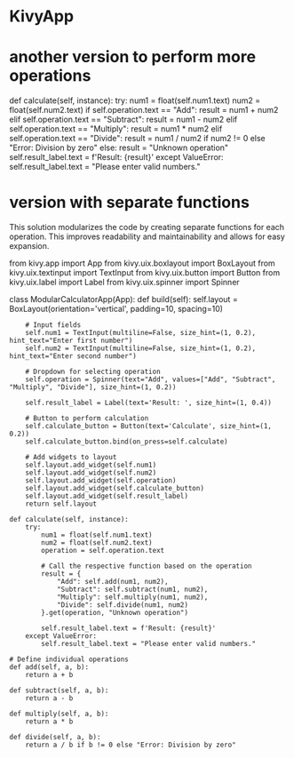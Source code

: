 # KivyApp
# another version to perform more operations 
 def calculate(self, instance):
        try:
            num1 = float(self.num1.text)
            num2 = float(self.num2.text)
            if self.operation.text == "Add":
                result = num1 + num2
            elif self.operation.text == "Subtract":
                result = num1 - num2
            elif self.operation.text == "Multiply":
                result = num1 * num2
            elif self.operation.text == "Divide":
                result = num1 / num2 if num2 != 0 else "Error: Division by zero"
            else:
                result = "Unknown operation"
            self.result_label.text = f'Result: {result}'
        except ValueError:
            self.result_label.text = "Please enter valid numbers."


# version with separate functions 

This solution modularizes the code by creating separate functions for each operation. This improves readability and maintainability and allows for easy expansion.

from kivy.app import App
from kivy.uix.boxlayout import BoxLayout
from kivy.uix.textinput import TextInput
from kivy.uix.button import Button
from kivy.uix.label import Label
from kivy.uix.spinner import Spinner
 
class ModularCalculatorApp(App):
    def build(self):
        self.layout = BoxLayout(orientation='vertical', padding=10, spacing=10)
 
        # Input fields
        self.num1 = TextInput(multiline=False, size_hint=(1, 0.2), hint_text="Enter first number")
        self.num2 = TextInput(multiline=False, size_hint=(1, 0.2), hint_text="Enter second number")
 
        # Dropdown for selecting operation
        self.operation = Spinner(text="Add", values=["Add", "Subtract", "Multiply", "Divide"], size_hint=(1, 0.2))
        
        self.result_label = Label(text='Result: ', size_hint=(1, 0.4))
 
        # Button to perform calculation
        self.calculate_button = Button(text='Calculate', size_hint=(1, 0.2))
        self.calculate_button.bind(on_press=self.calculate)
 
        # Add widgets to layout
        self.layout.add_widget(self.num1)
        self.layout.add_widget(self.num2)
        self.layout.add_widget(self.operation)
        self.layout.add_widget(self.calculate_button)
        self.layout.add_widget(self.result_label)
        return self.layout
 
    def calculate(self, instance):
        try:
            num1 = float(self.num1.text)
            num2 = float(self.num2.text)
            operation = self.operation.text
 
            # Call the respective function based on the operation
            result = {
                "Add": self.add(num1, num2),
                "Subtract": self.subtract(num1, num2),
                "Multiply": self.multiply(num1, num2),
                "Divide": self.divide(num1, num2)
            }.get(operation, "Unknown operation")
            
            self.result_label.text = f'Result: {result}'
        except ValueError:
            self.result_label.text = "Please enter valid numbers."
 
    # Define individual operations
    def add(self, a, b):
        return a + b
 
    def subtract(self, a, b):
        return a - b
 
    def multiply(self, a, b):
        return a * b
 
    def divide(self, a, b):
        return a / b if b != 0 else "Error: Division by zero"
